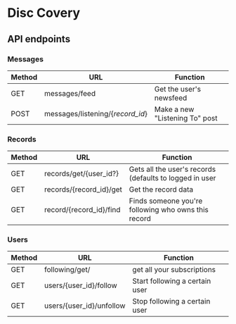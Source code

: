 # Disc Covery

## API endpoints
### Messages
| Method	| URL								| Function							|
| --------- | --------------------------------- | --------------------------------- |
| GET		| messages/feed						| Get the user's newsfeed			|
| POST		| messages/listening/{*record_id*}	| Make a new "Listening To" post	|

### Records
| Method	| URL								| Function																		|
| --------- | --------------------------------- | ----------------------------------------------------------------------------- |
| GET		| records/get/{user_id?}			| Gets all the user's records (defaults to logged in user						|
| GET		| records/{record_id}/get			| Get the record data															|
| GET		| record/{record_id}/find			| Finds someone you're following who owns this record							|

### Users
| Method	| URL								| Function																		|
| --------- | --------------------------------- | ----------------------------------------------------------------------------- |
| GET		| following/get/					| get all your subscriptions													|
| GET		| users/{user_id}/follow			| Start following a certain user												|
| GET		| users/{user_id}/unfollow			| Stop following a certain user													|
